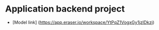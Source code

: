 # Application backend project

 - [Model link] (https://app.eraser.io/workspace/YtPqZ1VogxGy1jzIDkzj)
